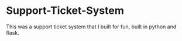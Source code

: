 # Support-Ticket-System
This was a support ticket system that I built for fun, built in python and flask.
